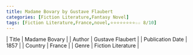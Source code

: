 ```yaml
---
title: Madame Bovary by Gustave Flaubert
categories: [Fiction Literature,Fantasy Novel]
tags: [Fiction Literature,France,novel,⭐⭐⭐⭐⭐⭐⭐⭐☆☆ 8/10]
---
```

        
| Title | Madame Bovary  |
| Author |  Gustave Flaubert  |
| Publication Date | 1857   |
| Country | France |
| Genre | Fiction Literature  |
        